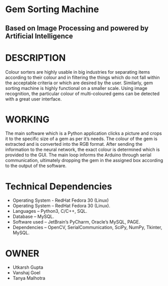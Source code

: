 # Gem Sorting Machine 

## Based on Image Processing and powered by Artificial Intelligence

# DESCRIPTION
Colour sorters are highly usable in big industries for separating items according to their colour and in filtering the things which do not fall within the acceptable criteria or which are desired by the user. Similarly, gem sorting machine is highly functional on a smaller scale. Using image recognition, the particular colour of multi-coloured gems can be detected with a great user interface.

# WORKING
The main software which is a Python application clicks a picture and crops it to the specific size of a gem as per it’s needs. The colour of the gem is extracted and is converted into the RGB format. After sending the information to the neural network, the exact colour is determined which is provided to the GUI. The main loop informs the Arduino through serial communication, ultimately dropping the gem in the assigned box according to the output of the software.

# Technical Dependencies
- Operating System - RedHat Fedora 30 (Linux)
- Operating System – RedHat Fedora 30 (Linux).
- Languages – Python3, C/C++, SQL.
- Database – MySQL.
- Software used – JetBrain’s PyCharm, Oracle’s MySQL, PAGE.
- Dependencies – OpenCV, SerialCommunication, SciPy, NumPy, Tkinter, MySQL.

# OWNER
- Utkarsh Gupta
- Vanshaj Goel
- Tanya Malhotra




